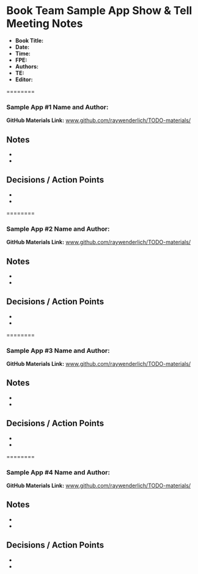 # Book Team Sample App Show & Tell Meeting Notes 


- **Book Title:** 
- **Date:**
- **Time:** 
- **FPE:** 
- **Authors:** 
- **TE:** 
- **Editor:** 


========

### Sample App #1 Name and Author: 
**GitHub Materials Link:** www.github.com/raywenderlich/TODO-materials/

**Notes**
- 
- 
- 


**Decisions / Action Points**
- 
- 
- 


========

### Sample App #2 Name and Author: 
**GitHub Materials Link:** www.github.com/raywenderlich/TODO-materials/

**Notes**
- 
- 
- 


**Decisions / Action Points**
- 
- 
- 



========

### Sample App #3 Name and Author: 
**GitHub Materials Link:** www.github.com/raywenderlich/TODO-materials/

**Notes**
- 
- 
- 


**Decisions / Action Points**
- 
- 
- 



========

### Sample App #4 Name and Author: 
**GitHub Materials Link:** www.github.com/raywenderlich/TODO-materials/

**Notes**
- 
- 
- 


**Decisions / Action Points** 
- 
- 
- 






